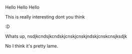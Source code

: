 Hello Hello Hello

This is really interesting dont you think

:D

Whats up, nsdjkcndsjkcndskjcnskjcnskjndskjcnskcnsjksdjk

No I think it's pretty lame.


